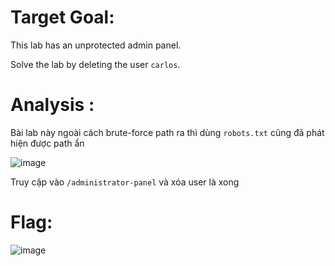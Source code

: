 # Target Goal: 

This lab has an unprotected admin panel.

Solve the lab by deleting the user `carlos`.

# Analysis : 

Bài lab này ngoài cách brute-force path ra thì dùng `robots.txt` cũng đã phát hiện được path ẩn

![image](https://github.com/user-attachments/assets/52a307a4-f206-4e8d-9c12-2e1e2dd7ece0)

Truy cập vào `/administrator-panel` và xóa user là xong

# Flag:

![image](https://github.com/user-attachments/assets/20989891-468a-4fff-b19e-532ce6ddff6c)
